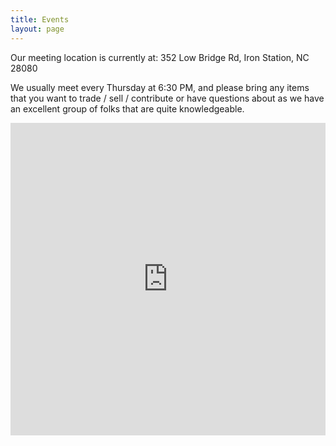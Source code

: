 ```yaml
---
title: Events
layout: page
---
```


Our meeting location is currently at:
352 Low Bridge Rd, 
Iron Station, NC 28080

We usually meet every Thursday at 6:30 PM, and please bring any items that you want to trade / sell / contribute or have questions about as we have an excellent group of folks that are quite knowledgeable.

<iframe src="https://www.google.com/calendar/embed?src=carolinaamateurradioclub%40gmail.com&ctz=America/New_York" style="border: 0" width="100%" height="500" frameborder="0" scrolling="no"></iframe>

